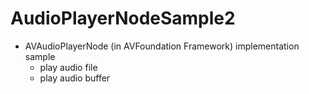 # AudioPlayerNodeSample2
- AVAudioPlayerNode (in AVFoundation Framework) implementation sample
    - play audio file
    - play audio buffer
